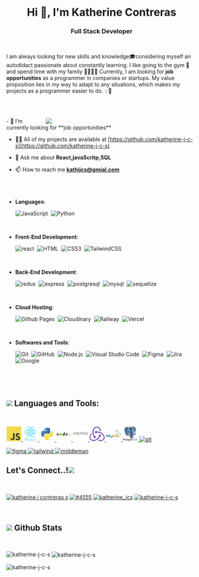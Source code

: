 <h1 align="center">Hi 👋, I'm Katherine Contreras</h1>

<h3 align="center">Full Stack Developer</h3>
<br>

I am always looking for new skills and knowledge🎓considering myself an autodidact passionate about constantly learning. I like going to the gym 💪 and spend time with my family 👨‍👩‍👧‍👧 Currently, I am looking for **job opportunities** as a programmer in companies or startups. My value proposition lies in my way to adapt to any situations, which makes my projects as a programmer easier to do. 💡💪


<br><br>


<img align="right" width="400" src="https://media1.giphy.com/media/L1R1tvI9svkIWwpVYr/giphy.gif?cid=ecf05e47ap1nw7d2s7dpn1tcfkosyxsfjf62n38zhm6r9bmk&ep=v1_gifs_related&rid=giphy.gif&ct=g"></img>

<div align="left">
- 🔭 I’m currently looking for **job opportunities**

- 👨‍💻 All of my projects are available at [https://github.com/katherine-j-c-s](https://github.com/katherine-j-c-s)

- 💬 Ask me about **React,javaScritp,SQL**

- 📫 How to reach me **kathijcs@gmial.com**
</div>


<br><br>




<p align="center">

- **Languages**:

    ![JavaScript](https://img.shields.io/badge/JavaScript%20-%23F7DF1E.svg?style=for-the-badge&logo=javascript&logoColor=black)&nbsp;
    ![Python](https://img.shields.io/badge/Python%20-%2314354C.svg?style=for-the-badge&logo=python&logoColor=white)&nbsp;

<br>   
    
- **Front-End Development**:

   ![react](https://img.shields.io/badge/react-61DAFB?style=for-the-badge&logo=react&logoColor=white)&nbsp;
   ![HTML](https://img.shields.io/badge/HTML%20-%23E34F26.svg?style=for-the-badge&logo=html5&logoColor=white)&nbsp;
   ![CSS3](https://img.shields.io/badge/CSS%20-%231572B6.svg?style=for-the-badge&logo=css3&logoColor=white)&nbsp;
   ![TailwindCSS](https://img.shields.io/badge/-Tailwind_CSS-38B2AC?style=for-the-badge&logo=tailwind-css&logoColor=white)&nbsp;

<br>   
    
- **Back-End Development**:
  
   ![redux](https://img.shields.io/badge/redux-764ABC?style=for-the-badge&logo=redux&logoColor=white)&nbsp;
   ![express](https://img.shields.io/badge/express-000000.svg?style=for-the-badge&logo=express&logoColor=white)&nbsp;
   ![postgresql](https://img.shields.io/badge/postgresql-4169E1.svg?style=for-the-badge&logo=postgresql&logoColor=white)&nbsp;
   ![mysql](https://img.shields.io/badge/mysql-38B2AC?style=for-the-badge&logo=mysql&logoColor=white)&nbsp;
   ![sequelize](https://img.shields.io/badge/sequelize-52B0E7?style=for-the-badge&logo=sequelize&logoColor=white)&nbsp;

<br>

- **Cloud Hosting**:

  ![Github Pages](https://img.shields.io/badge/GitHub%20Pages-%23327FC7.svg?style=for-the-badge&logo=github&logoColor=white)&nbsp;
  ![Cloudinary](https://img.shields.io/badge/Cloudinary-2C39BD?style=for-the-badge&logo=cloudflare&logoColor=white)&nbsp;
  ![Railway](https://img.shields.io/badge/railway-0B0D0E?style=for-the-badge&logo=railway&logoColor=white)&nbsp;
  ![Vercel](https://img.shields.io/badge/Vercel-000000?style=for-the-badge&logo=Vercel&logoColor=white)&nbsp;
    
<br>

- **Softwares and Tools**:

    ![Git](https://img.shields.io/badge/git-%23F05033.svg?style=for-the-badge&logo=git&logoColor=white)&nbsp;
    ![GitHub](https://img.shields.io/badge/github-%23121011.svg?style=for-the-badge&logo=github&logoColor=white)&nbsp;
    ![Node.js](https://img.shields.io/badge/nodedotjs-339933.svg?style=for-the-badge&logo=nodedotjs&logoColor=white)&nbsp;
    ![Visual Studio Code](https://img.shields.io/badge/VS%20Code-0078d7.svg?style=for-the-badge&logo=visual-studio-code&logoColor=white)&nbsp;
    ![Figma](https://img.shields.io/badge/Figma-F24E1E?style=for-the-badge&logo=figma&logoColor=white)&nbsp;
    ![Jira](https://img.shields.io/badge/jira-0052CC.svg?style=for-the-badge&logo=jira&logoColor=white)&nbsp;
    ![Google](https://img.shields.io/badge/google-%234285F4.svg?style=for-the-badge&logo=google&logoColor=white)&nbsp;

<br>

</p>

<br>

## <img src="https://media2.giphy.com/media/QssGEmpkyEOhBCb7e1/giphy.gif?cid=ecf05e47a0n3gi1bfqntqmob8g9aid1oyj2wr3ds3mg700bl&rid=giphy.gif" width ="25"><b> Languages and Tools:</b>

<br>

<p align="left"> 
  <a href="https://developer.mozilla.org/en-US/docs/Web/JavaScript" target="_blank" rel="noreferrer"> <img src="https://raw.githubusercontent.com/devicons/devicon/master/icons/javascript/javascript-original.svg" alt="javascript" width="40" height="40"/> </a> 
  <a href="https://reactjs.org/" target="_blank" rel="noreferrer"> <img src="https://raw.githubusercontent.com/devicons/devicon/master/icons/react/react-original-wordmark.svg" alt="react" width="40" height="40"/> </a> 
  <a href="https://www.python.org" target="_blank" rel="noreferrer"> <img src="https://raw.githubusercontent.com/devicons/devicon/master/icons/python/python-original.svg" alt="python" width="40" height="40"/> </a> 
  <a href="https://nodejs.org" target="_blank" rel="noreferrer"> <img src="https://raw.githubusercontent.com/devicons/devicon/master/icons/nodejs/nodejs-original-wordmark.svg" alt="nodejs" width="40" height="40"/> </a> 
  <a background-color="white" href="https://expressjs.com" target="_blank" rel="noreferrer"> <img src="https://raw.githubusercontent.com/devicons/devicon/master/icons/express/express-original-wordmark.svg" alt="express" width="40" height="40"/</a> 
  <a href="https://redux.js.org" target="_blank" rel="noreferrer"> <img src="https://raw.githubusercontent.com/devicons/devicon/master/icons/redux/redux-original.svg" alt="redux" width="40" height="40"/> </a> 
  <a href="https://www.mysql.com/" target="_blank" rel="noreferrer"> <img src="https://raw.githubusercontent.com/devicons/devicon/master/icons/mysql/mysql-original-wordmark.svg" alt="mysql" width="40" height="40"/> </a> 
  <a href="https://www.postgresql.org" target="_blank" rel="noreferrer"> <img src="https://raw.githubusercontent.com/devicons/devicon/master/icons/postgresql/postgresql-original-wordmark.svg" alt="postgresql" width="40" height="40"/> </a> 
  <a href="https://git-scm.com/" target="_blank" rel="noreferrer"> <img src="https://www.vectorlogo.zone/logos/git-scm/git-scm-icon.svg" alt="git" width="40" height="40"/> </a> 
    
  <a href="https://www.figma.com/" target="_blank" rel="noreferrer"> <img src="https://www.vectorlogo.zone/logos/figma/figma-icon.svg" alt="figma" width="40" height="40"/> </a> 
  <a href="https://tailwindcss.com/" target="_blank" rel="noreferrer"> <img src="https://www.vectorlogo.zone/logos/tailwindcss/tailwindcss-icon.svg" alt="tailwind" width="40" height="40"/> </a>
  <a href="https://middlemanapp.com/" target="_blank" rel="noreferrer"> <img src="https://raw.githubusercontent.com/leungwensen/svg-icon/b84b3f3a3da329b7c1d02346865f8e98beb05413/dist/svg/logos/middleman.svg" alt="middleman" width="40" height="40"/> </a> 
</p>

## <b> **Let's Connect..!**</b><img src="https://c.tenor.com/6ph1w40DrykAAAAj/handshake-joypixels.gif" width ="40">

<br>

<p align="left">
<a href="https://linkedin.com/in/katherine j contreras s" target="blank"><img align="center" src="https://raw.githubusercontent.com/rahuldkjain/github-profile-readme-generator/master/src/images/icons/Social/linked-in-alt.svg" alt="katherine j contreras s" height="30" width="40" /></a>
<a href="https://discord.gg/#4555" target="blank"><img align="center" src="https://raw.githubusercontent.com/rahuldkjain/github-profile-readme-generator/master/src/images/icons/Social/discord.svg" alt="#4555" height="30" width="40" /></a>
<a href="https://instagram.com/katherine_jcs" target="blank"><img align="center" src="https://raw.githubusercontent.com/rahuldkjain/github-profile-readme-generator/master/src/images/icons/Social/instagram.svg" alt="katherine_jcs" height="30" width="40" /></a>
<a href="https://codepen.io/katherine-j-c-s" target="blank"><img align="center" src="https://raw.githubusercontent.com/rahuldkjain/github-profile-readme-generator/master/src/images/icons/Social/codepen.svg" alt="katherine-j-c-s" height="30" width="40" /></a>
</p>

<br>

## <img src="https://media.giphy.com/media/iY8CRBdQXODJSCERIr/giphy.gif" width="35"><b> Github Stats </b>

<br>

<p><img align="left" src="https://github-readme-stats.vercel.app/api/top-langs?username=katherine-j-c-s&show_icons=true&locale=en&layout=compact" alt="katherine-j-c-s" /></p>

<p>&nbsp;<img align="center" src="https://github-readme-stats.vercel.app/api?username=katherine-j-c-s&show_icons=true&locale=en" alt="katherine-j-c-s" /></p>

<p><img align="center" src="https://github-readme-streak-stats.herokuapp.com/?user=katherine-j-c-s&" alt="katherine-j-c-s" /></p>
